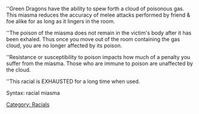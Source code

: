 ''Green Dragons have the ability to spew forth a cloud of poisonous gas.
This miasma reduces the accuracy of melee attacks performed by friend &
foe alike for as long as it lingers in the room.

''The poison of the miasma does not remain in the victim's body after it
has been exhaled. Thus once you move out of the room containing the gas
cloud, you are no longer affected by its poison.

''Resistance or susceptibility to poison impacts how much of a penalty
you suffer from the miasma. Those who are immune to poison are
unaffected by the cloud.

''This racial is EXHAUSTED for a long time when used.

Syntax: racial miasma

[Category: Racials](Category:_Racials "wikilink")
